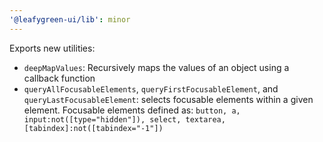 ```yaml
---
'@leafygreen-ui/lib': minor
---
```


Exports new utilities: 
 - `deepMapValues`: Recursively maps the values of an object using a callback function
 - `queryAllFocusableElements`, `queryFirstFocusableElement`, and `queryLastFocusableElement`: selects focusable elements within a given element. Focusable elements defined as: `button, a, input:not([type="hidden"]), select, textarea, [tabindex]:not([tabindex="-1"])`
